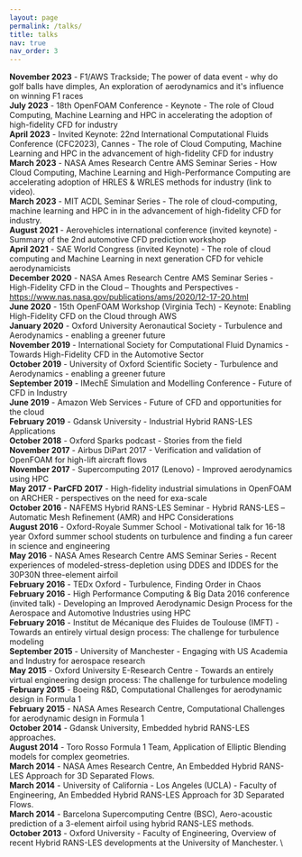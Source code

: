 ```yaml
---
layout: page
permalink: /talks/
title: talks
nav: true
nav_order: 3
---
```

<b>November 2023</b> - F1/AWS Trackside; The power of data event - why do golf balls have dimples, An exploration of aerodynamics and it's influence on winning F1 races \
<b>July 2023</b> - 18th OpenFOAM Conference - Keynote - The role of Cloud Computing, Machine Learning and HPC in accelerating the adoption of high-fidelity CFD for industry \
<b>April 2023</b> - Invited Keynote: 22nd International Computational Fluids Conference (CFC2023), Cannes - The role of Cloud Computing, Machine Learning and HPC in the advancement of high-fidelity CFD for industry \
<b>March 2023</b> - NASA Ames Research Centre AMS Seminar Series - How Cloud Computing, Machine Learning and High-Performance Computing are accelerating adoption of HRLES & WRLES methods for industry (link to video). \
<b>March 2023</b> - MIT ACDL Seminar Series - The role of cloud-computing, machine learning and HPC in in the advancement of high-fidelity CFD for industry. \
<b>August 2021</b> - Aerovehicles international conference (invited keynote) - Summary of the 2nd automotive CFD prediction workshop \
<b>April 2021</b> - SAE World Congress (invited Keynote) - The role of cloud computing and Machine Learning in next generation CFD for vehicle aerodynamicists \
<b>December 2020</b> - NASA Ames Research Centre AMS Seminar Series - High-Fidelity CFD in the Cloud – Thoughts and Perspectives - https://www.nas.nasa.gov/publications/ams/2020/12-17-20.html \
<b>June 2020</b> - 15th OpenFOAM Workshop (Virginia Tech) - Keynote: Enabling High-Fidelity CFD on the Cloud through AWS \
<b>January 2020</b> - Oxford University Aeronautical Society - Turbulence and Aerodynamics - enabling a greener future \
<b>November 2019</b> - International Society for Computational Fluid Dynamics - Towards High-Fidelity CFD in the Automotive Sector \
<b>October 2019</b> - University of Oxford Scientific Society - Turbulence and Aerodynamics - enabling a greener future \
<b>September 2019</b> - IMechE Simulation and Modelling Conference - Future of CFD in Industry \
<b>June 2019</b> - Amazon Web Services - Future of CFD and opportunities for the cloud \
<b>February 2019</b> - Gdansk University - Industrial Hybrid RANS-LES Applications \
<b>October 2018</b> - Oxford Sparks podcast - Stories from the field \
<b>November 2017</b> - Airbus DiPart 2017 -  Verification and validation of OpenFOAM for high-lift aircraft flows \
<b>November 2017</b> - Supercomputing 2017 (Lenovo) - Improved aerodynamics using HPC \
<b>May 2017 - ParCFD 2017</b> -  High-fidelity industrial simulations in OpenFOAM on ARCHER - perspectives on the need for exa-scale \
<b>October 2016</b> - NAFEMS Hybrid RANS-LES Seminar -  Hybrid RANS-LES –Automatic Mesh Refinement (AMR) and HPC Considerations \
<b>August 2016</b> - Oxford-Royale Summer School -  Motivational talk for 16-18 year Oxford summer school students on turbulence and finding a fun career in science and engineering \
<b>May 2016</b> - NASA Ames Research Centre AMS Seminar Series -  Recent experiences of modeled-stress-depletion using DDES and IDDES for the 30P30N three-element airfoil \
<b>February 2016</b> - TEDx Oxford -  Turbulence, Finding Order in Chaos \
<b>February 2016</b> - High Performance Computing & Big Data 2016 conference (invited talk) -  Developing an Improved Aerodynamic Design Process for the Aerospace and Automotive Industries using HPC \
<b>February 2016</b> - Institut de Mécanique des Fluides de Toulouse (IMFT) - Towards an entirely virtual design process: The challenge for turbulence modeling \
<b>September 2015</b> - University of Manchester - Engaging with US Academia and Industry for aerospace research \
<b>May 2015</b> - Oxford University E-Research Centre - Towards an entirely virtual engineering design process: The challenge for turbulence modeling \
<b>February 2015</b> - Boeing R&D, Computational Challenges for aerodynamic design in Formula 1 \
<b>February 2015</b> - NASA Ames Research Centre, Computational Challenges for aerodynamic design in Formula 1 \
<b>October 2014</b> - Gdansk University, Embedded hybrid RANS-LES approaches. \
<b>August 2014</b> - Toro Rosso Formula 1 Team, Application of Elliptic Blending models for complex geometries. \
<b>March 2014</b> - NASA Ames Research Centre, An Embedded Hybrid RANS-LES Approach for 3D Separated Flows. \
<b>March 2014</b> - University of California - Los Angeles (UCLA) - Faculty of Engineering, An Embedded Hybrid RANS-LES Approach for 3D Separated Flows. \
<b>March 2014</b> - Barcelona Supercomputing Centre (BSC), Aero-acoustic prediction of a 3-element airfoil using hybrid RANS-LES methods. \
<b>October 2013</b> - Oxford University - Faculty of Engineering, Overview of recent Hybrid RANS-LES developments at the University of Manchester. \
